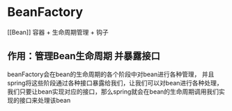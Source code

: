 # BeanFactory
[[Bean]] 容器 + 生命周期管理 + 钩子
## 作用：管理Bean生命周期 并暴露接口
beanFactory会在bean的生命周期的各个阶段中对bean进行各种管理，
并且spring将这些阶段通过各种接口暴露给我们，让我们可以对bean进行各种处理，
我们只要让bean实现对应的接口，那么spring就会在bean的生命周期调用我们实现的接口来处理该bean